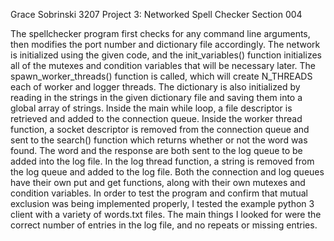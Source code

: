 Grace Sobrinski
3207 Project 3: Networked Spell Checker
Section 004

The spellchecker program first checks for any command line arguments, then
modifies the port number and dictionary file accordingly. The network is 
initialized using the given code, and the init_variables() function initializes
all of the mutexes and condition variables that will be necessary later. 
The spawn_worker_threads() function is called, which will create N_THREADS each
of worker and logger threads. The dictionary is also initialized by reading in
the strings in the given dictionary file and saving them into a global array of
strings. Inside the main while loop, a file descriptor is retrieved and added
to the connection queue.  Inside the worker thread function, a socket
descriptor is removed from the connection queue and sent to the search()
function which returns whether or not the word was found.  The word and the
response are both sent to the log queue to be added into the log file. In the
log thread function, a string is removed from the log queue and added to the
log file. Both the connection and log queues have their own put and get 
functions, along with their own mutexes and condition variables.  In order to
test the program and confirm that mutual exclusion was being implemented 
properly, I tested the example python 3 client with a variety of words.txt
files.  The main things I looked for were the correct number of entries in the
log file, and no repeats or missing entries.